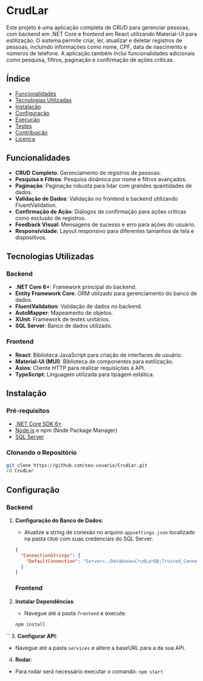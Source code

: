 # CrudLar

Este projeto é uma aplicação completa de CRUD para gerenciar pessoas, com backend em .NET Core e frontend em React utilizando Material-UI para estilização. O sistema permite criar, ler, atualizar e deletar registros de pessoas, incluindo informações como nome, CPF, data de nascimento e números de telefone. A aplicação também inclui funcionalidades adicionais como pesquisa, filtros, paginação e confirmação de ações críticas.

## Índice

- [Funcionalidades](#funcionalidades)
- [Tecnologias Utilizadas](#tecnologias-utilizadas)
- [Instalação](#instalação)
- [Configuração](#configuração)
- [Execução](#execução)
- [Testes](#testes)
- [Contribuição](#contribuição)
- [Licença](#licença)

## Funcionalidades

- **CRUD Completo**: Gerenciamento de registros de pessoas.
- **Pesquisa e Filtros**: Pesquisa dinâmica por nome e filtros avançados.
- **Paginação**: Paginação robusta para lidar com grandes quantidades de dados.
- **Validação de Dados**: Validação no frontend e backend utilizando FluentValidation.
- **Confirmação de Ação**: Diálogos de confirmação para ações críticas como exclusão de registros.
- **Feedback Visual**: Mensagens de sucesso e erro para ações do usuário.
- **Responsividade**: Layout responsivo para diferentes tamanhos de tela e dispositivos.

## Tecnologias Utilizadas

### Backend
- **.NET Core 6+**: Framework principal do backend.
- **Entity Framework Core**: ORM utilizado para gerenciamento do banco de dados.
- **FluentValidation**: Validação de dados no backend.
- **AutoMapper**: Mapeamento de objetos.
- **XUnit**: Framework de testes unitários.
- **SQL Server**: Banco de dados utilizado.

### Frontend
- **React**: Biblioteca JavaScript para criação de interfaces de usuário.
- **Material-UI (MUI)**: Biblioteca de componentes para estilização.
- **Axios**: Cliente HTTP para realizar requisições à API.
- **TypeScript**: Linguagem utilizada para tipagem estática.

## Instalação

### Pré-requisitos

- [.NET Core SDK 6+](https://dotnet.microsoft.com/download)
- [Node.js](https://nodejs.org/) e npm (Node Package Manager)
- [SQL Server](https://www.microsoft.com/sql-server)

### Clonando o Repositório

```bash
git clone https://github.com/seu-usuario/CrudLar.git
cd CrudLar
```
## Configuração

### Backend

1. **Configuração do Banco de Dados**:
   - Atualize a string de conexão no arquivo `appsettings.json` localizado na pasta `CRUD` com suas credenciais do SQL Server.

   ```json
   {
     "ConnectionStrings": {
       "DefaultConnection": "Server=.;Database=CrudLarDB;Trusted_Connection=True;MultipleActiveResultSets=true"
     }
   }
   ```
   ### Frontend

2. **Instalar Dependências**:
   - Navegue até a pasta `frontend` e execute:

   ```bash
   npm install
``
3. **Configurar API**:
  - Navegue até a pasta `services` e altere a baseURL para a da sua API.

4. **Rodar**:
  - Para rodar será necessário executar o comando:
    ``
   npm start
``

